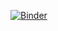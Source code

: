 [![Binder](https://mybinder.org/badge_logo.svg)](https://mybinder.org/v2/gh/BauerLab/crispr-chip-notebook/master?filepath=TUSCAN_For_CRISPRChip.ipynb)

